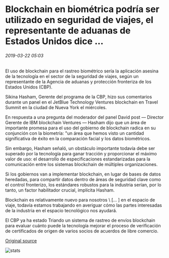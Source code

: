 # Blockchain en biométrica podría ser utilizado en seguridad de viajes, el representante de aduanas de Estados Unidos dice ...

###### 2019-03-22 05:03

El uso de blockchain para el rastreo biométrico sería la aplicación asesina de la tecnología en el sector de la seguridad de viajes, según un representante de la Agencia de aduanas y protección fronteriza de los Estados Unidos (CBP).

Sikina Hasham, Gerente del programa de la CBP, hizo sus comentarios durante un panel en el JetBlue Technology Ventures blockchain en Travel Summit en la ciudad de Nueva York el miércoles.

En respuesta a una pregunta del moderador del panel David post — Director Gerente de IBM blockchain Ventures — Hasham dijo que un área de importante promesa para el uso del gobierno de blockchain radica en su conjunción con la biometría: "un área que hemos visto un cantidad significativa de éxito en la comparación facial y los datos biométricos.

Sin embargo, Hasham señaló, un obstáculo importante todavía debe ser superado por la tecnología para ganar tracción y proporcionar el máximo valor de uso: el desarrollo de especificaciones estandarizadas para la comunicación entre los sistemas blockchain de múltiples organizaciones.

Si los gobiernos van a implementar blockchain, en lugar de bases de datos heredadas, para compartir datos dentro de áreas de seguridad clave como el control fronterizo, los estándares robustos para la industria serían, por lo tanto, un factor habilitador crucial, implícita Hasham.

Blockchain es relativamente nuevo para nosotros \ [... \] en el espacio de viaje, todavía estamos trabajando en averiguar cómo las partes interesadas de la industria en el espacio tecnológico nos ayudará.

El CBP ya ha estado Triando un sistema de rastreo de envíos blockchain para evaluar cuánto puede la tecnología mejorar el proceso de verificación de certificados de origen de varios socios de acuerdos de libre comercio.

[Original source](https://cointelegraph.com/news/blockchain-in-biometrics-could-be-used-in-travel-security-us-customs-rep-says)

![stats](https://c.statcounter.com/11760860/0/a89fa40b/1/ "stats")